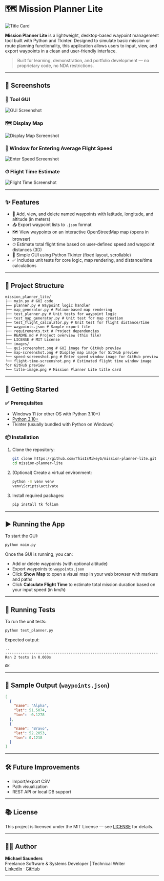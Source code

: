 
# 🗺️ Mission Planner Lite
![Title Card](images/title-image.png)

**Mission Planner Lite** is a lightweight, desktop-based waypoint management tool built with Python and Tkinter. Designed to simulate basic mission or route planning functionality, this application allows users to input, view, and export waypoints in a clean and user-friendly interface.

> Built for learning, demonstration, and portfolio development — no proprietary code, no NDA restrictions.

---

## 📸 Screenshots

### 🧼 Tool GUI
![GUI Screenshot](images/gui-screenshot.png)

### 🗺️ Display Map
![Display Map Screenshot](images/map-screenshot.png)

### 🚀 Window for Entering Average Flight Speed
![Enter Speed Screenshot](images/speed-screenshot.png)

### ⏱ Flight Time Estimate
![Flight Time Screenshot](images/flight-time-screenshot.png)

---

## ✨ Features

- 🧭 Add, view, and delete named waypoints with latitude, longitude, and altitude (in meters)
- 📤 Export waypoint lists to `.json` format
- 🗺️ View waypoints on an interactive OpenStreetMap map (opens in browser)
- ⏱ Estimate total flight time based on user-defined speed and waypoint distances (3D)
- 🧼 Simple GUI using Python Tkinter (fixed layout, scrollable)
- ✅ Includes unit tests for core logic, map rendering, and distance/time calculations

---

## 📁 Project Structure

```
mission_planner_lite/
├── main.py # GUI code
├── planner.py # Waypoint logic handler
├── map_generator.py # Folium-based map rendering
├── test_planner.py # Unit tests for waypoint logic
├── test_map_generator.py # Unit test for map creation
├── test_flight_calculator.py # Unit test for flight distance/time
├── waypoints.json # Sample export file
├── requirements.txt # Project dependencies
├── README.md # Project overview (this file)
├── LICENSE # MIT License
└── images/
└── gui-screenshot.png # GUI image for GitHub preview
└── map-screenshot.png # Display map image for GitHub preview
└── speed-screenshot.png # Enter speed window image for GitHub preview
└── flight-time-screenshot.png # Estimated flight time window image for GitHub preview
└── title-image.png # Mission Planner Lite title card
```

---

## 🚀 Getting Started

### ✅ Prerequisites

- Windows 11 (or other OS with Python 3.10+)
- [Python 3.10+](https://www.python.org/downloads/)
- Tkinter (usually bundled with Python on Windows)

### 📦 Installation

1. Clone the repository:
   ```bash
   git clone https://github.com/ThisIsMikeyS/mission-planner-lite.git
   cd mission-planner-lite
   ```

2. (Optional) Create a virtual environment:
   ```bash
   python -m venv venv
   venv\Scripts\activate
   ```

3. Install required packages:
   ```bash
   pip install tk folium
   ```

---

## ▶️ Running the App

To start the GUI:
```bash
python main.py
```

Once the GUI is running, you can:
- Add or delete waypoints (with optional altitude)
- Export waypoints to `waypoints.json`
- Click **Show Map** to open a visual map in your web browser with markers and paths
- Click **Calculate Flight Time** to estimate total mission duration based on your input speed (in km/h)

---

## 🧪 Running Tests

To run the unit tests:
```bash
python test_planner.py
```

Expected output:
```
..
----------------------------------------------------------------------
Ran 2 tests in 0.000s

OK
```

---

## 💾 Sample Output (`waypoints.json`)
```json
[
  {
    "name": "Alpha",
    "lat": 51.5074,
    "lon": -0.1278
  },
  {
    "name": "Bravo",
    "lat": 52.2053,
    "lon": 0.1218
  }
]
```

---

## 🛠️ Future Improvements

- Import/export CSV
- Path visualization
- REST API or local DB support

---

## 📚 License

This project is licensed under the MIT License — see [LICENSE](LICENSE) for details.

---

## 🧑‍💻 Author

**Michael Saunders**  
Freelance Software & Systems Developer | Technical Writer  
[LinkedIn](https://www.linkedin.com/in/michael-saunders-805785128/) · [GitHub](https://github.com/ThisIsMikeyS)

---

